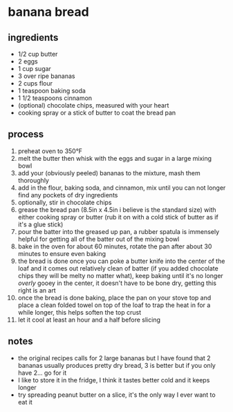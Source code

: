 # banana bread

## ingredients
- 1/2 cup butter
- 2 eggs
- 1 cup sugar
- 3 over ripe bananas
- 2 cups flour
- 1 teaspoon baking soda
- 1 1/2 teaspoons cinnamon
- (optional) chocolate chips, measured with your heart
- cooking spray or a stick of butter to coat the bread pan

## process
1. preheat oven to 350°F
1. melt the butter then whisk with the eggs and sugar in a large mixing bowl
1. add your (obviously peeled) bananas to the mixture, mash them thoroughly 
1. add in the flour, baking soda, and cinnamon, mix until you can not longer find any pockets of dry ingredients
1. optionally, stir in chocolate chips
1. grease the bread pan (8.5in x 4.5in i believe is the standard size) with either cooking spray or butter (rub it on with a cold stick of butter as if it's a glue stick)
1. pour the batter into the greased up pan, a rubber spatula is immensely helpful for getting all of the batter out of the mixing bowl
1. bake in the oven for about 60 minutes, rotate the pan after about 30 minutes to ensure even baking
1. the bread is done once you can poke a butter knife into the center of the loaf and it comes out relatively clean of batter (if you added chocolate chips they will be melty no matter what), keep baking until it's no longer *overly* gooey in the center, it doesn't have to be bone dry, getting this right is an art 
1. once the bread is done baking, place the pan on your stove top and place a clean folded towel on top of the loaf to trap the heat in for a while longer, this helps soften the top crust
1. let it cool at least an hour and a half before slicing

## notes
- the original recipes calls for 2 large bananas but I have found that 2 bananas usually produces pretty dry bread, 3 is better but if you only have 2... go for it
- I like to store it in the fridge, I think it tastes better cold and it keeps longer
- try spreading peanut butter on a slice, it's the only way I ever want to eat it
